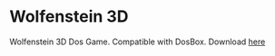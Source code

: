 # Wolfenstein 3D
Wolfenstein 3D Dos Game. Compatible with DosBox.
Download [here](https://github.com/aarikpokras/Wolfenstein-3D/archive/refs/heads/main.zip)
